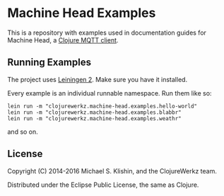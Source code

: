# Machine Head Examples

This is a repository with examples used in documentation guides for Machine Head, a [Clojure MQTT client](http://clojuremqtt.info).

## Running Examples

The project uses [Leiningen 2](https://github.com/technomancy/leiningen/blob/master/doc/TUTORIAL.md). Make
sure you have it installed.

Every example is an individual runnable namespace. Run them like so:

    lein run -m "clojurewerkz.machine-head.examples.hello-world"
    lein run -m "clojurewerkz.machine-head.examples.blabbr"
    lein run -m "clojurewerkz.machine-head.examples.weathr"

and so on.


## License

Copyright (C) 2014-2016 Michael S. Klishin, and the ClojureWerkz team.

Distributed under the Eclipse Public License, the same as Clojure.
